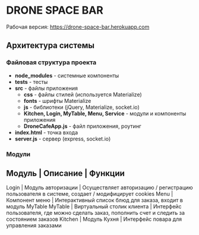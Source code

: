 # DRONE SPACE BAR
Рабочая версия: https://drone-space-bar.herokuapp.com   

## Архитектура системы

### Файловая структура проекта  

* **node_modules** - системные компоненты  
* **tests** - тесты  
* **src** - файлы приложения  
   * **css** - файлы стилей (используется Materialize)
   * **fonts** - шрифты Materialize
   * **js** - библиотеки (jQuery, Materialize, socket.io)
   * **Kitchen, Login, MyTable, Menu, Service** - модули и компоненты приложения
   * **DroneCafeApp.js** - файл приложения, роутинг
* **index.html** - точка входа
* **server.js** - сервер (express, socket.io)

### Модули

Модуль  | Описание             | Функции
-------------------------------------------
Login   | Модуль авторизации   | Осуществляет авторизацию / регистрацию пользователя в системе, создает / модифицирует cookies
Menu 	| Компонент меню	   | Интерактивный список блюд для заказа, входит в модуль MyTable
MyTable	| Виртуальный столик клиента | Интерфейс пользователя, где можно сделать заказ, пополнить счет и следить за состоянием заказов
Kitchen | Модуль Кухня 		   | Интерфейс повара для управления заказами